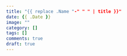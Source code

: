 ```yaml
---
title: "{{ replace .Name "-" " " | title }}"
date: {{ .Date }}
image: ""
category: []
tags: []
comments: true
draft: true
---
```


